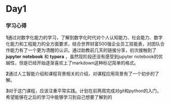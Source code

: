 # Day1 

### 学习心得

**1**通过对数字化能力的学习，了解到数字化时代对个人认知能力、社会能力、数字化能力和工程能力的全方面要求，结合世界财富500强企业员工技能表，对团队合作能力有了一个更为清醒的认识。通过助教前几天的链接分享，初次接触到了**jupyter** **notebook** 和 **typora** ，虽然现阶段还没有感受到jupyter notebook的优越性，但是已经开始逐渐喜欢上了markdown这种标记简单的格式。

**2**通过人工智能介绍和课程背景相关的介绍，对课程应用背景有了一个初步的了解。

**3**对于这门课程，应该注重平常实践。计划在前两周完成对git和python的入门，希望能够在之后的学习中能够学习到自己想要了解到的
